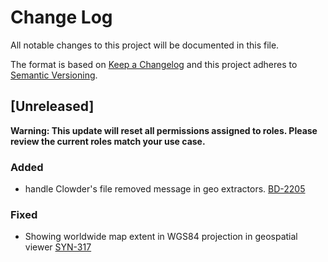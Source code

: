 # Change Log
All notable changes to this project will be documented in this file.

The format is based on [Keep a Changelog](http://keepachangelog.com/)
and this project adheres to [Semantic Versioning](http://semver.org/).

## [Unreleased]
**Warning: This update will reset all permissions assigned to roles. 
Please review the current roles match your use case.**

### Added
- handle Clowder's file removed message in geo extractors.
[BD-2205](https://opensource.ncsa.illinois.edu/jira/browse/BD-2205)

### Fixed
- Showing worldwide map extent in WGS84 projection in geospatial viewer
[SYN-317](https://jira.ncsa.illinois.edu/browse/SYN-317)